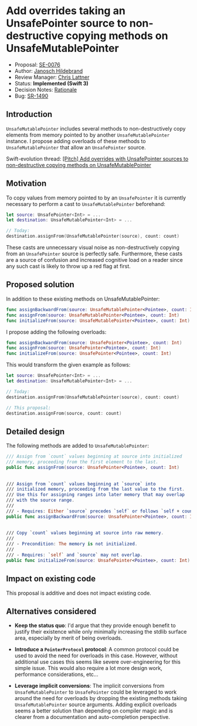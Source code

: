# Add overrides taking an UnsafePointer source to non-destructive copying methods on UnsafeMutablePointer

* Proposal: [SE-0076](0076-copying-to-unsafe-mutable-pointer-with-unsafe-pointer-source.md)
* Author: [Janosch Hildebrand](https://github.com/Jnosh)
* Review Manager: [Chris Lattner](http://github.com/lattner)
* Status: **Implemented (Swift 3)**
* Decision Notes: [Rationale](https://forums.swift.org/t/accepted-with-revision-se-0076-add-overrides-taking-an-unsafepointer-source-to-non-destructive-copying-methods-on-unsafemutablepointer/2577)
* Bug: [SR-1490](https://bugs.swift.org/browse/SR-1490)

## Introduction

`UnsafeMutablePointer` includes several methods to non-destructively copy elements from memory pointed to by another `UnsafeMutablePointer` instance. I propose adding overloads of these methods to `UnsafeMutablePointer` that allow an `UnsafePointer` source.

Swift-evolution thread: [\[Pitch\] Add overrides with UnsafePointer sources to non-destructive copying methods on UnsafeMutablePointer](https://forums.swift.org/t/pitch-add-overrides-with-unsafepointer-sources-to-non-destructive-copying-methods-on-unsafemutablepointer/1294)

## Motivation

To copy values from memory pointed to by an `UnsafePointer` it is currently necessary to perform a cast to `UnsafeMutablePointer` beforehand:

```swift
let source: UnsafePointer<Int> = ...
let destination: UnsafeMutablePointer<Int> = ...

// Today:
destination.assignFrom(UnsafeMutablePointer(source), count: count)
```

These casts are unnecessary visual noise as non-destructively copying from an `UnsafePointer` source is perfectly safe.
Furthermore, these casts are a source of confusion and increased cognitive load on a reader since any such cast is likely to throw up a red flag at first.

## Proposed solution

In addition to these existing methods on UnsafeMutablePointer:

```swift
func assignBackwardFrom(source: UnsafeMutablePointer<Pointee>, count: Int)
func assignFrom(source: UnsafeMutablePointer<Pointee>, count: Int)
func initializeFrom(source: UnsafeMutablePointer<Pointee>, count: Int)
```

I propose adding the following overloads:
```swift
func assignBackwardFrom(source: UnsafePointer<Pointee>, count: Int)
func assignFrom(source: UnsafePointer<Pointee>, count: Int)
func initializeFrom(source: UnsafePointer<Pointee>, count: Int)
```

This would transform the given example as follows:
```swift
let source: UnsafePointer<Int> = ...
let destination: UnsafeMutablePointer<Int> = ...

// Today:
destination.assignFrom(UnsafeMutablePointer(source), count: count)

// This proposal:
destination.assignFrom(source, count: count)
```

## Detailed design

The following methods are added to `UnsafeMutablePointer`:

```swift
/// Assign from `count` values beginning at source into initialized
/// memory, proceeding from the first element to the last.
public func assignFrom(source: UnsafePointer<Pointee>, count: Int)
  
  
/// Assign from `count` values beginning at `source` into
/// initialized memory, proceeding from the last value to the first.
/// Use this for assigning ranges into later memory that may overlap
/// with the source range.
///
/// - Requires: Either `source` precedes `self` or follows `self + count`.
public func assignBackwardFrom(source: UnsafePointer<Pointee>, count: Int)
  
  
/// Copy `count` values beginning at source into raw memory.
///
/// - Precondition: The memory is not initialized.
///
/// - Requires: `self` and `source` may not overlap.
public func initializeFrom(source: UnsafePointer<Pointee>, count: Int)
```

## Impact on existing code

This proposal is additive and does not impact existing code.

## Alternatives considered

* **Keep the status quo**: I'd argue that they provide enough benefit to justify their existence while only minimally increasing the stdlib surface area, especially by merit of being overloads.

* **Introduce a `PointerProtocol` protocol**: A common protocol could be used to avoid the need for overloads in this case. However, without additional use cases this seems like severe over-engineering for this simple issue. This would also require a lot more design work, performance considerations, etc...

* **Leverage implicit conversions**: The implicit conversions from `UnsafeMutablePointer` to `UnsafePointer` could be leveraged to work around the need for overloads by dropping the existing methods taking `UnsafeMutablePointer` source arguments. Adding explicit overloads seems a better solution than depending on compiler magic and is clearer from a documentation and auto-completion perspective.
